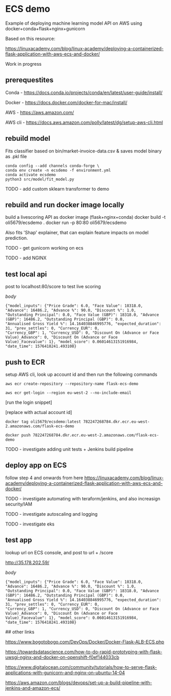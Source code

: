 # ECS demo

Example of deploying machine learning model API on AWS using docker+conda+flask+nginx+gunicorn

Based on this resource:

https://linuxacademy.com/blog/linux-academy/deploying-a-containerized-flask-application-with-aws-ecs-and-docker/

Work in progress

## prerequestites

Conda - https://docs.conda.io/projects/conda/en/latest/user-guide/install/

Docker - https://docs.docker.com/docker-for-mac/install/

AWS - https://aws.amazon.com/

AWS cli - https://docs.aws.amazon.com/polly/latest/dg/setup-aws-cli.html

## rebuild model

Fits classifier based on bin/market-invoice-data.csv & saves model binary as .pkl file

    conda config --add channels conda-forge \
    conda env create -n ecsdemo -f environment.yml 
    conda activate ecsdemo
    python3 src/model/fit_model.py

TODO - add custom sklearn transformer to demo


## rebuild and run docker image locally

build a livescoring API as docker image (flask+nginx+conda)
    docker build -t oli5679/ecsdemo .
    docker run  -p 80:80 oli5679/ecsdemo

Also fits 'Shap' explainer, that can explain feature impacts on model prediction.

TODO - get gunicorn working on ecs

TODO - add NGINX

## test local api
post to localhost:80/score to test live scoring

*body*

    {"model_inputs": {"Price Grade": 6.0, "Face Value": 18318.0, "Advance": 16486.2, "Advance %": 90.0, "Discount %": 1.0,
    "Outstanding Principal": 0.0, "Face Value (GBP)": 18318.0, "Advance (GBP)": 16486.2, "Outstanding Principal (GBP)": 0.0,
    "Annualised Gross Yield %": 14.164038846995776, "expected_duration": 31, "prev_settles": 0, "Currency_EUR": 0,
    "Currency_GBP": 1, "Currency_USD": 0, "Discount On (Advance or Face Value)_Advance": 0, "Discount On (Advance or Face
    Value)_Facevalue": 1}, "model_score": 0.06014613151916984, "date_time": 1576418241.493108}

## push to ECR
setup AWS cli, look up account id and then run the following commands

    aws ecr create-repository --repository-name flask-ecs-demo

    aws ecr get-login --region eu-west-2 --no-include-email

[run the login snippet]

[replace with actual account id]

    docker tag oli5679/ecsdemo:latest 782247268784.dkr.ecr.eu-west-2.amazonaws.com/flask-ecs-demo

    docker push 782247268784.dkr.ecr.eu-west-2.amazonaws.com/flask-ecs-demo

TODO - investigate adding unit tests + Jenkins build pipeline 

## deploy app on ECS

follow step 4 and onwards from here https://linuxacademy.com/blog/linux-academy/deploying-a-containerized-flask-application-with-aws-ecs-and-docker/


TODO - investigate automating with teraform/jenkins, and also increasign security/IAM

TODO - investigate autoscaling and logging

TODO - investigate eks

## test app 

lookup url on ECS console, and post to url + /score

http://35.178.202.59/

*body*

    {"model_inputs": {"Price Grade": 6.0, "Face Value": 18318.0, "Advance": 16486.2, "Advance %": 90.0, "Discount %": 1.0,
    "Outstanding Principal": 0.0, "Face Value (GBP)": 18318.0, "Advance (GBP)": 16486.2, "Outstanding Principal (GBP)": 0.0,
    "Annualised Gross Yield %": 14.164038846995776, "expected_duration": 31, "prev_settles": 0, "Currency_EUR": 0,
    "Currency_GBP": 1, "Currency_USD": 0, "Discount On (Advance or Face Value)_Advance": 0, "Discount On (Advance or Face
    Value)_Facevalue": 1}, "model_score": 0.06014613151916984, "date_time": 1576418241.493108}


## other links

https://www.bogotobogo.com/DevOps/Docker/Docker-Flask-ALB-ECS.php

https://towardsdatascience.com/how-to-do-rapid-prototyping-with-flask-uwsgi-nginx-and-docker-on-openshift-f0ef144033cb

https://www.digitalocean.com/community/tutorials/how-to-serve-flask-applications-with-gunicorn-and-nginx-on-ubuntu-14-04

https://aws.amazon.com/blogs/devops/set-up-a-build-pipeline-with-jenkins-and-amazon-ecs/